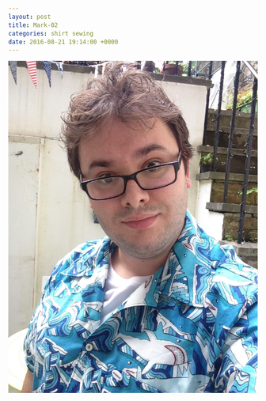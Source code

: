 ```yaml
---
layout: post
title: Mark-02
categories: shirt sewing
date: 2016-08-21 19:14:00 +0000
---
```


![mark-02](/shirts/imgs/mark-02.jpg)

